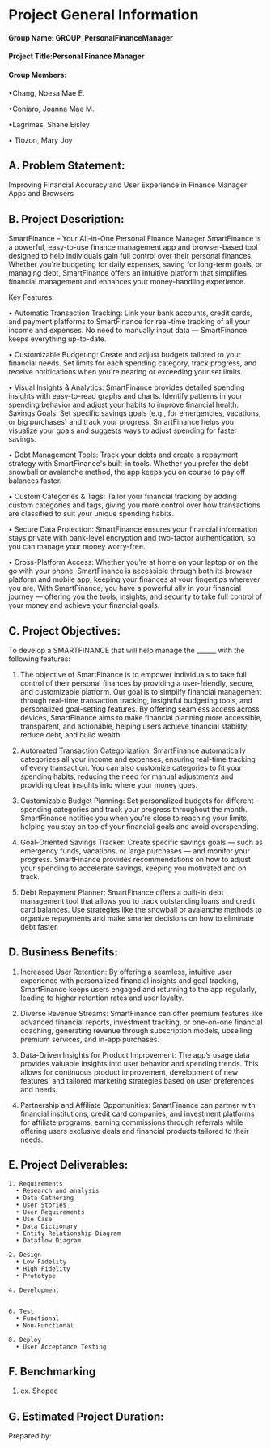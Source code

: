 # Project General Information
#### Group Name: GROUP_PersonalFinanceManager
#### Project Title:Personal Finance Manager
####  Group Members:
   •Chang, Noesa Mae E.
   
   •Coniaro, Joanna Mae M. 
   
   •Lagrimas, Shane Eisley
   
   • Tiozon, Mary Joy
   

## A. Problem Statement:
Improving Financial Accuracy and User Experience in Finance Manager Apps and Browsers

## B. Project Description:
SmartFinance – Your All-in-One Personal Finance Manager
SmartFinance is a powerful, easy-to-use finance management app and browser-based tool designed to help individuals gain full control over their personal finances. Whether you're budgeting for daily expenses, saving for long-term goals, or managing debt, SmartFinance offers an intuitive platform that simplifies financial management and enhances your money-handling experience.

Key Features:

• Automatic Transaction Tracking: Link your bank accounts, credit cards, and payment platforms to SmartFinance for real-time tracking of all your income and expenses. No need to manually input data — SmartFinance keeps everything up-to-date.

• Customizable Budgeting: Create and adjust budgets tailored to your financial needs. Set limits for each spending category, track progress, and receive notifications when you're nearing or exceeding your set limits.
  
• Visual Insights & Analytics: SmartFinance provides detailed spending insights with easy-to-read graphs and charts. Identify patterns in your spending behavior and adjust your habits to improve financial health.
Savings Goals: Set specific savings goals (e.g., for emergencies, vacations, or big purchases) and track your progress. SmartFinance helps you visualize your goals and suggests ways to adjust spending for faster savings.

 • Debt Management Tools: Track your debts and create a repayment strategy with SmartFinance's built-in tools. Whether you prefer the debt snowball or avalanche method, the app keeps you on course to pay off balances faster.

 • Custom Categories & Tags: Tailor your financial tracking by adding custom categories and tags, giving you more control over how transactions are classified to suit your unique spending habits.

 • Secure Data Protection: SmartFinance ensures your financial information stays private with bank-level encryption and two-factor authentication, so you can manage your money worry-free.

 • Cross-Platform Access: Whether you’re at home on your laptop or on the go with your phone, SmartFinance is accessible through both its browser platform and mobile app, keeping your finances at your fingertips wherever you are.
With SmartFinance, you have a powerful ally in your financial journey — offering you the tools, insights, and security to take full control of your money and achieve your financial goals.

## C. Project Objectives:
To develop a SMARTFINANCE that will help manage the ______ with the following features:

1. The objective of SmartFinance is to empower individuals to take full control of their personal finances by providing a user-friendly, secure, and customizable platform. 
Our goal is to simplify financial management through real-time transaction tracking, insightful budgeting tools, and personalized goal-setting features. 
By offering seamless access across devices, SmartFinance aims to make financial planning more accessible, transparent, and actionable, helping users achieve financial stability, reduce debt, and build wealth.

2. Automated Transaction Categorization: SmartFinance automatically categorizes all your income and expenses, ensuring real-time tracking of every transaction. You can also customize categories to fit your spending habits, 
reducing the need for manual adjustments and providing clear insights into where your money goes.

3. Customizable Budget Planning: Set personalized budgets for different spending categories and track your progress throughout the month. SmartFinance notifies you when you're close to reaching your limits, 
helping you stay on top of your financial goals and avoid overspending.

4. Goal-Oriented Savings Tracker: Create specific savings goals — such as emergency funds, vacations, or large purchases — and monitor your progress. SmartFinance provides recommendations on how to adjust your spending to accelerate savings, 
keeping you motivated and on track.

5. Debt Repayment Planner: SmartFinance offers a built-in debt management tool that allows you to track outstanding loans and credit card balances. 
Use strategies like the snowball or avalanche methods to organize repayments and make smarter decisions on how to eliminate debt faster.

## D. Business Benefits:
1. Increased User Retention: By offering a seamless, intuitive user experience with personalized financial insights and goal tracking, SmartFinance keeps users engaged and returning to the app regularly, leading to higher retention rates and user loyalty.

2. Diverse Revenue Streams: SmartFinance can offer premium features like advanced financial reports, investment tracking, or one-on-one financial coaching, 
generating revenue through subscription models, upselling premium services, and in-app purchases.

3.  Data-Driven Insights for Product Improvement: The app’s usage data provides valuable insights into user behavior and spending trends. 
This allows for continuous product improvement, development of new features, and tailored marketing strategies based on user preferences and needs.

4. Partnership and Affiliate Opportunities: SmartFinance can partner with financial institutions, credit card companies, and investment platforms for affiliate programs, 
earning commissions through referrals while offering users exclusive deals and financial products tailored to their needs.

## E. Project Deliverables:
    1. Requirements
      • Research and analysis
      • Data Gathering
      • User Stories
      • User Requirements
      • Use Case
      • Data Dictionary
      • Entity Relationship Diagram
      • Dataflow Diagram
    
    2. Design
      • Low Fidelity
      • High Fidelity
      • Prototype
    
    4. Development
       
    
    6. Test
      • Functional
      • Non-Functional
    
    8. Deploy
      • User Acceptance Testing

## F. Benchmarking
  1. ex. Shopee

## G. Estimated Project Duration:


Prepared by:
